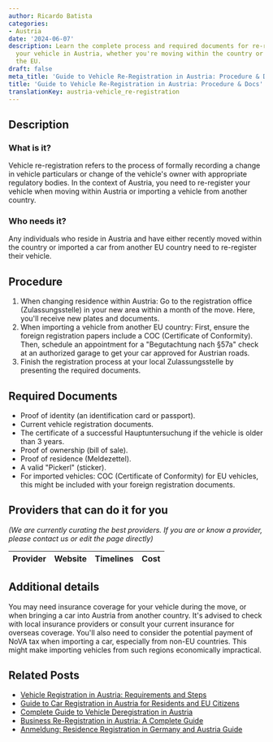 ```yaml
---
author: Ricardo Batista
categories:
- Austria
date: '2024-06-07'
description: Learn the complete process and required documents for re-registering
  your vehicle in Austria, whether you're moving within the country or importing from
  the EU.
draft: false
meta_title: 'Guide to Vehicle Re-Registration in Austria: Procedure & Docs'
title: 'Guide to Vehicle Re-Registration in Austria: Procedure & Docs'
translationKey: austria-vehicle_re-registration
---
```


## Description
### What is it?
Vehicle re-registration refers to the process of formally recording a change in vehicle particulars or change of the vehicle's owner with appropriate regulatory bodies. In the context of Austria, you need to re-register your vehicle when moving within Austria or importing a vehicle from another country.

### Who needs it?
Any individuals who reside in Austria and have either recently moved within the country or imported a car from another EU country need to re-register their vehicle.

## Procedure
1. When changing residence within Austria: Go to the registration office (Zulassungsstelle) in your new area within a month of the move. Here, you'll receive new plates and documents.
2. When importing a vehicle from another EU country: First, ensure the foreign registration papers include a COC (Certificate of Conformity). Then, schedule an appointment for a "Begutachtung nach §57a" check at an authorized garage to get your car approved for Austrian roads.
3. Finish the registration process at your local Zulassungsstelle by presenting the required documents.

## Required Documents
- Proof of identity (an identification card or passport).
- Current vehicle registration documents.
- The certificate of a successful Hauptuntersuchung if the vehicle is older than 3 years.
- Proof of ownership (bill of sale).
- Proof of residence (Meldezettel).
- A valid "Pickerl" (sticker).
- For imported vehicles: COC (Certificate of Conformity) for EU vehicles, this might be included with your foreign registration documents.

## Providers that can do it for you

_(We are currently curating the best providers. If you are or know a provider, please contact us or edit the page directly)_

| Provider        |     Website     |     Timelines    |       Cost      |
| --------------- | --------------- |  :-------------: | :-------------: |

## Additional details
You may need insurance coverage for your vehicle during the move, or when bringing a car into Austria from another country. It's advised to check with local insurance providers or consult your current insurance for overseas coverage.
You'll also need to consider the potential payment of NoVA tax when importing a car, especially from non-EU countries. This might make importing vehicles from such regions economically impractical.


## Related Posts

- [Vehicle Registration in Austria: Requirements and Steps](https://tramitit.com/guides/austria/vehicle_registration/)
- [Guide to Car Registration in Austria for Residents and EU Citizens](https://tramitit.com/guides/austria/car_registration_application/)
- [Complete Guide to Vehicle Deregistration in Austria](https://tramitit.com/guides/austria/vehicle_deregistration/)
- [Business Re-Registration in Austria: A Complete Guide](https://tramitit.com/guides/austria/business_re-registration/)
- [Anmeldung: Residence Registration in Germany and Austria Guide](https://tramitit.com/guides/austria/residence_registration/)